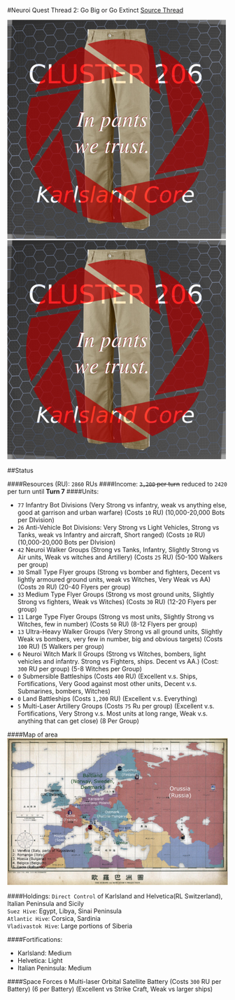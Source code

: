 #Neuroi Quest Thread 2: Go Big or Go Extinct
[Source Thread](https://forums.spacebattles.com/threads/neuroi-quest-thread-2-go-big-or-go-extinct.293655/)

![Quest logo](../images/logo.png)  
![Alternative logo](../images/logo_bis.png)  

##Status

####Resources (RU): `2860` RUs
####Income: ~~`3,200` per turn~~ reduced to `2420` per turn until **Turn 7**
####Units:
- `77` Infantry Bot Divisions (Very Strong vs infantry, weak vs anything else, good at garrison and urban warfare) (Costs `10` RU) (10,000-20,000 Bots per DIvision)
- `26` Anti-Vehicle Bot Divisions: Very Strong vs Light Vehicles, Strong vs Tanks, weak vs Infantry and aircraft, Short ranged) (Costs `10` RU) (10,000-20,000 Bots per DIvision)
- `42` Neuroi Walker Groups (Strong vs Tanks, Infantry, Slightly Strong vs Air units, Weak vs witches and Artillery) (Costs `25` RU) (50-100 Walkers per group)
- `30` Small Type Flyer groups (Strong vs bomber and fighters, Decent vs lightly armoured ground units, weak vs Witches, Very Weak vs AA) (Costs `20` RU) (20-40 Flyers per group)
- `33` Medium Type Flyer Groups (Strong vs most ground units, Slightly Strong vs fighters, Weak vs Witches) (Costs `30` RU) (12-20 Flyers per group)
- `11` Large Type Flyer Groups (Strong vs most units, Slightly Strong vs Witches, few in number) (Costs `50` RU) (8-12 Flyers per group)
- `13` Ultra-Heavy Walker Groups (Very Strong vs all ground units, Slightly Weak vs bombers, very few in number, big and obvious targets) (Costs `100` RU) (5 Walkers per group)
- `6` Neuroi Witch Mark II Groups (Strong vs Witches, bombers, light vehicles and infantry. Strong vs Fighters, ships. Decent vs AA.) (Cost: `300` RU per group) (5-8 Witches per Group)
- `0` Submersible Battleships (Costs `400` RU) (Excellent v.s. Ships, Fortifications, Very Good against most other units, Decent v.s. Submarines, bombers, Witches)
- `0` Land Battleships (Costs `1,200` RU) (Excellent v.s. Everything)
- `5` Multi-Laser Artillery Groups (Costs `75` Ru per group) (Excellent v.s. Fortifications, Very Strong v.s. Most units at long range, Weak v.s. anything that can get close) (8 Per Group)

####Map of area
![Map of Europe](../images/t05_euro_map.jpg)

####Holdings:
`Direct Control` of Karlsland and Helvetica(RL Switzerland), Italian Peninsula and Sicily  
`Suez Hive`: Egypt, Libya, Sinai Peninsula  
`Atlantic Hive`: Corsica, Sardinia  
`Vladivastok Hive`: Large portions of Siberia  

####Fortifications:  
- Karlsland: Medium  
- Helvetica: Light  
- Italian Peninsula: Medium  

####Space Forces
`0` Multi-laser Orbital Satellite Battery (Costs `300` RU per Battery) (6 per Battery) (Excellent vs Strike Craft, Weak vs larger ships) 
